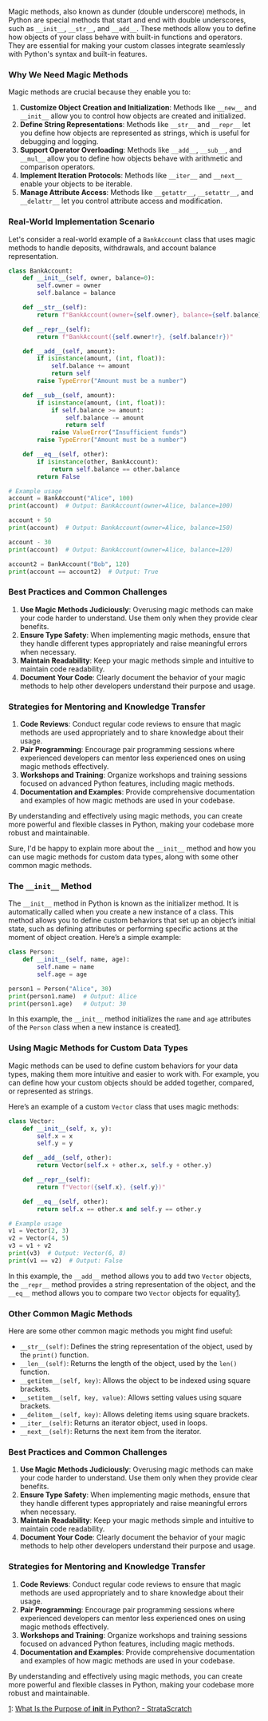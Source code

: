 Magic methods, also known as dunder (double underscore) methods, in Python are special methods that start and end with double underscores, such as `__init__`, `__str__`, and `__add__`. These methods allow you to define how objects of your class behave with built-in functions and operators. They are essential for making your custom classes integrate seamlessly with Python's syntax and built-in features.

### Why We Need Magic Methods

Magic methods are crucial because they enable you to:
1. **Customize Object Creation and Initialization**: Methods like `__new__` and `__init__` allow you to control how objects are created and initialized.
2. **Define String Representations**: Methods like `__str__` and `__repr__` let you define how objects are represented as strings, which is useful for debugging and logging.
3. **Support Operator Overloading**: Methods like `__add__`, `__sub__`, and `__mul__` allow you to define how objects behave with arithmetic and comparison operators.
4. **Implement Iteration Protocols**: Methods like `__iter__` and `__next__` enable your objects to be iterable.
5. **Manage Attribute Access**: Methods like `__getattr__`, `__setattr__`, and `__delattr__` let you control attribute access and modification.

### Real-World Implementation Scenario

Let's consider a real-world example of a `BankAccount` class that uses magic methods to handle deposits, withdrawals, and account balance representation.

```python
class BankAccount:
    def __init__(self, owner, balance=0):
        self.owner = owner
        self.balance = balance

    def __str__(self):
        return f"BankAccount(owner={self.owner}, balance={self.balance})"

    def __repr__(self):
        return f"BankAccount({self.owner!r}, {self.balance!r})"

    def __add__(self, amount):
        if isinstance(amount, (int, float)):
            self.balance += amount
            return self
        raise TypeError("Amount must be a number")

    def __sub__(self, amount):
        if isinstance(amount, (int, float)):
            if self.balance >= amount:
                self.balance -= amount
                return self
            raise ValueError("Insufficient funds")
        raise TypeError("Amount must be a number")

    def __eq__(self, other):
        if isinstance(other, BankAccount):
            return self.balance == other.balance
        return False

# Example usage
account = BankAccount("Alice", 100)
print(account)  # Output: BankAccount(owner=Alice, balance=100)

account + 50
print(account)  # Output: BankAccount(owner=Alice, balance=150)

account - 30
print(account)  # Output: BankAccount(owner=Alice, balance=120)

account2 = BankAccount("Bob", 120)
print(account == account2)  # Output: True
```

### Best Practices and Common Challenges

1. **Use Magic Methods Judiciously**: Overusing magic methods can make your code harder to understand. Use them only when they provide clear benefits.
2. **Ensure Type Safety**: When implementing magic methods, ensure that they handle different types appropriately and raise meaningful errors when necessary.
3. **Maintain Readability**: Keep your magic methods simple and intuitive to maintain code readability.
4. **Document Your Code**: Clearly document the behavior of your magic methods to help other developers understand their purpose and usage.

### Strategies for Mentoring and Knowledge Transfer

1. **Code Reviews**: Conduct regular code reviews to ensure that magic methods are used appropriately and to share knowledge about their usage.
2. **Pair Programming**: Encourage pair programming sessions where experienced developers can mentor less experienced ones on using magic methods effectively.
3. **Workshops and Training**: Organize workshops and training sessions focused on advanced Python features, including magic methods.
4. **Documentation and Examples**: Provide comprehensive documentation and examples of how magic methods are used in your codebase.

By understanding and effectively using magic methods, you can create more powerful and flexible classes in Python, making your codebase more robust and maintainable.

Sure, I'd be happy to explain more about the `__init__` method and how you can use magic methods for custom data types, along with some other common magic methods.

### The `__init__` Method

The `__init__` method in Python is known as the initializer method. It is automatically called when you create a new instance of a class. This method allows you to define custom behaviors that set up an object’s initial state, such as defining attributes or performing specific actions at the moment of object creation. Here’s a simple example:

```python
class Person:
    def __init__(self, name, age):
        self.name = name
        self.age = age

person1 = Person("Alice", 30)
print(person1.name)  # Output: Alice
print(person1.age)   # Output: 30
```

In this example, the `__init__` method initializes the `name` and `age` attributes of the `Person` class when a new instance is created[1](https://www.stratascratch.com/blog/what-is-the-purpose-of-__init__-in-python/).

### Using Magic Methods for Custom Data Types

Magic methods can be used to define custom behaviors for your data types, making them more intuitive and easier to work with. For example, you can define how your custom objects should be added together, compared, or represented as strings.

Here’s an example of a custom `Vector` class that uses magic methods:

```python
class Vector:
    def __init__(self, x, y):
        self.x = x
        self.y = y

    def __add__(self, other):
        return Vector(self.x + other.x, self.y + other.y)

    def __repr__(self):
        return f"Vector({self.x}, {self.y})"

    def __eq__(self, other):
        return self.x == other.x and self.y == other.y

# Example usage
v1 = Vector(2, 3)
v2 = Vector(4, 5)
v3 = v1 + v2
print(v3)  # Output: Vector(6, 8)
print(v1 == v2)  # Output: False
```

In this example, the `__add__` method allows you to add two `Vector` objects, the `__repr__` method provides a string representation of the object, and the `__eq__` method allows you to compare two `Vector` objects for equality[1](https://www.stratascratch.com/blog/what-is-the-purpose-of-__init__-in-python/).

### Other Common Magic Methods

Here are some other common magic methods you might find useful:

- `__str__(self)`: Defines the string representation of the object, used by the `print()` function.
- `__len__(self)`: Returns the length of the object, used by the `len()` function.
- `__getitem__(self, key)`: Allows the object to be indexed using square brackets.
- `__setitem__(self, key, value)`: Allows setting values using square brackets.
- `__delitem__(self, key)`: Allows deleting items using square brackets.
- `__iter__(self)`: Returns an iterator object, used in loops.
- `__next__(self)`: Returns the next item from the iterator.

### Best Practices and Common Challenges

1. **Use Magic Methods Judiciously**: Overusing magic methods can make your code harder to understand. Use them only when they provide clear benefits.
2. **Ensure Type Safety**: When implementing magic methods, ensure that they handle different types appropriately and raise meaningful errors when necessary.
3. **Maintain Readability**: Keep your magic methods simple and intuitive to maintain code readability.
4. **Document Your Code**: Clearly document the behavior of your magic methods to help other developers understand their purpose and usage.

### Strategies for Mentoring and Knowledge Transfer

1. **Code Reviews**: Conduct regular code reviews to ensure that magic methods are used appropriately and to share knowledge about their usage.
2. **Pair Programming**: Encourage pair programming sessions where experienced developers can mentor less experienced ones on using magic methods effectively.
3. **Workshops and Training**: Organize workshops and training sessions focused on advanced Python features, including magic methods.
4. **Documentation and Examples**: Provide comprehensive documentation and examples of how magic methods are used in your codebase.

By understanding and effectively using magic methods, you can create more powerful and flexible classes in Python, making your codebase more robust and maintainable.

[1](https://www.stratascratch.com/blog/what-is-the-purpose-of-__init__-in-python/): [What Is the Purpose of __init__ in Python? - StrataScratch](https://www.stratascratch.com/blog/what-is-the-purpose-of-__init__-in-python/)